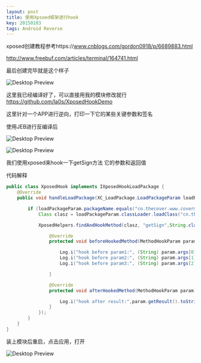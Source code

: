 ```yaml
---
layout: post
title: 使用Xpsoed框架进行hook
key: 20150103
tags: Android Reverse
---
```

xposed创建教程参考https://www.cnblogs.com/gordon0918/p/6689883.html

http://www.freebuf.com/articles/terminal/164741.html

最后创建完毕就是这个样子

![Desktop Preview](https://raw.githubusercontent.com/la0s/la0s.github.io/master/screenshots/20180620.1.png)

这里我已经编译好了，可以直接用我的模块修改就行 https://github.com/la0s/XposedHookDemo

这里针对一个APP进行逆向，打印一下它的某些关键参数和签名

使用JEB进行反编译后

![Desktop Preview](https://raw.githubusercontent.com/la0s/la0s.github.io/master/screenshots/20180620.2.png)

![Desktop Preview](https://raw.githubusercontent.com/la0s/la0s.github.io/master/screenshots/20180620.3.png)

我们使用xposed来hook一下getSign方法 它的参数和返回值

代码解释

```java
public class XposedHook implements IXposedHookLoadPackage {
    @Override
    public void handleLoadPackage(XC_LoadPackage.LoadPackageParam loadPackageParam) throws Throwable {

        if (loadPackageParam.packageName.equals("cn.thecover.www.covermedia")) {    //过滤包名
            Class clasz = loadPackageParam.classLoader.loadClass("cn.thecover.www.covermedia.data.entity.HttpRequestEntity"); //要hook的方法所在的类名

            XposedHelpers.findAndHookMethod(clasz, "getSign",String.class,String.class,String.class, new XC_MethodHook() { //要hook的方法名和参数类型，此处为三个String类型

                @Override
                protected void beforeHookedMethod(MethodHookParam param) throws Throwable {

                    Log.i("hook before param1:", (String) param.args[0]); //打印第一个参数
                    Log.i("hook before param2:", (String) param.args[1]); //打印第一个参数
                    Log.i("hook before param3:", (String) param.args[2]); //打印第一个参数

                }

                @Override
                protected void afterHookedMethod(MethodHookParam param) throws Throwable {

                    Log.i("hook after result:",param.getResult().toString()); //打印返回值（String类型）
                }
            });
        }
    }
}
```
装上模块后重启，点击应用，打开

![Desktop Preview](https://raw.githubusercontent.com/la0s/la0s.github.io/master/screenshots/20180620.4.png)
